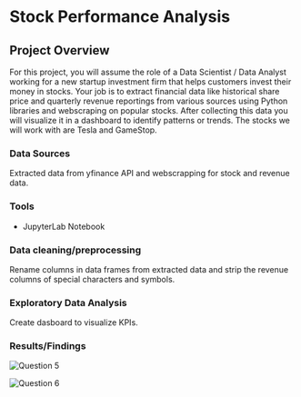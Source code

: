# Stock Performance Analysis

## Project Overview
For this project, you will assume the role of a Data Scientist / Data Analyst working for a new startup investment firm that helps customers invest their money in stocks. Your job is to extract financial data like historical share price and quarterly revenue reportings from various sources using Python libraries and webscraping on popular stocks. After collecting this data you will visualize it in a dashboard to identify patterns or trends. The stocks we will work with are Tesla and GameStop.

### Data Sources
Extracted data from yfinance API and webscrapping for stock and revenue data.

### Tools
- JupyterLab Notebook

### Data cleaning/preprocessing
Rename columns in data frames from extracted data and strip the revenue columns of special characters and symbols.

### Exploratory Data Analysis
Create dasboard to visualize KPIs.

### Results/Findings
![Question 5](https://github.com/user-attachments/assets/ec833b69-343f-4ae3-b770-45fcb5606567)

![Question 6](https://github.com/user-attachments/assets/de41e583-0d0b-467c-a6a8-4571a7eebf79)
